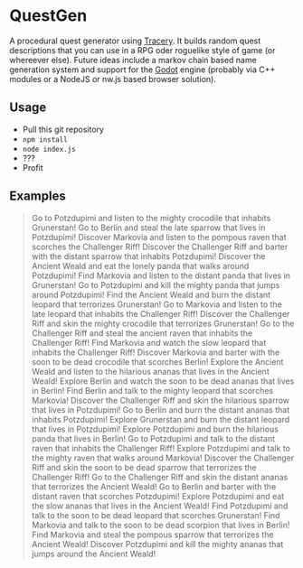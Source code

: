 # QuestGen
A procedural quest generator using [Tracery](http://tracery.io/). It builds random quest descriptions that you can use in a RPG oder roguelike style of game (or whereever else).
Future ideas include a markov chain based name generation system and support for the [Godot](https://godotengine.org/) engine (probably via C++ modules or a NodeJS or nw.js based browser solution).

## Usage
* Pull this git repository
* `npm install`
* `node index.js`
* ???
* Profit

## Examples
> Go to Potzdupimi and listen to the mighty crocodile that inhabits Grunerstan!
> Go to Berlin and steal the late sparrow that lives in Potzdupimi!
> Discover Markovia and listen to the pompous raven that scorches the Challenger Riff!
> Discover the Challenger Riff and barter with the distant sparrow that inhabits Potzdupimi!
> Discover the Ancient Weald and eat the lonely panda that walks around Potzdupimi!
> Find Markovia and listen to the distant panda that lives in Grunerstan!
> Go to Potzdupimi and kill the mighty panda that jumps around Potzdupimi!
> Find the Ancient Weald and burn the distant leopard that terrorizes Grunerstan!
> Go to Markovia and listen to the late leopard that inhabits the Challenger Riff!
> Discover the Challenger Riff and skin the mighty crocodile that terrorizes Grunerstan!
> Go to the Challenger Riff and steal the ancient raven that inhabits the Challenger Riff!
> Find Markovia and watch the slow leopard that inhabits the Challenger Riff!
> Discover Markovia and barter with the soon to be dead crocodile that scorches Berlin!
> Explore the Ancient Weald and listen to the hilarious ananas that lives in the Ancient Weald!
> Explore Berlin and watch the soon to be dead ananas that lives in Berlin!
> Find Berlin and talk to the mighty leopard that scorches Markovia!
> Discover the Challenger Riff and skin the hilarious sparrow that lives in Potzdupimi!
> Go to Berlin and burn the distant ananas that inhabits Potzdupimi!
> Explore Grunerstan and burn the distant leopard that lives in Potzdupimi!
> Explore Potzdupimi and burn the hilarious panda that lives in Berlin!
> Go to Potzdupimi and talk to the distant raven that inhabits the Challenger Riff!
> Explore Potzdupimi and talk to the mighty raven that walks around Markovia!
> Discover the Challenger Riff and skin the soon to be dead sparrow that terrorizes the Challenger Riff!
> Go to the Challenger Riff and skin the distant ananas that terrorizes the Ancient Weald!
> Go to Berlin and barter with the distant raven that scorches Potzdupimi!
> Explore Potzdupimi and eat the slow ananas that lives in the Ancient Weald!
> Find Potzdupimi and talk to the soon to be dead leopard that scorches Grunerstan!
> Find Markovia and talk to the soon to be dead scorpion that lives in Berlin!
> Find Markovia and steal the pompous sparrow that terrorizes the Ancient Weald!
> Discover Potzdupimi and kill the mighty ananas that jumps around the Ancient Weald!
